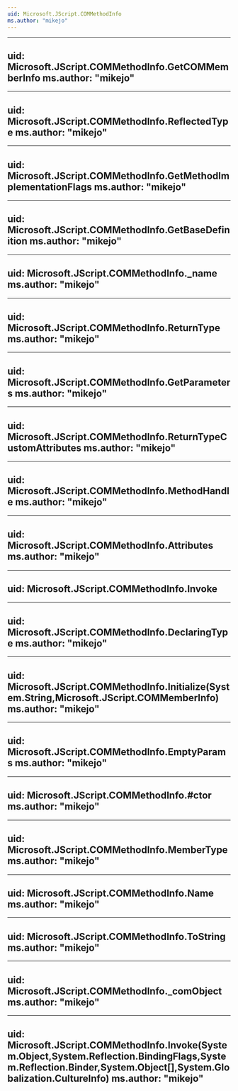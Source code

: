```yaml
---
uid: Microsoft.JScript.COMMethodInfo
ms.author: "mikejo"
---
```


---
uid: Microsoft.JScript.COMMethodInfo.GetCOMMemberInfo
ms.author: "mikejo"
---

---
uid: Microsoft.JScript.COMMethodInfo.ReflectedType
ms.author: "mikejo"
---

---
uid: Microsoft.JScript.COMMethodInfo.GetMethodImplementationFlags
ms.author: "mikejo"
---

---
uid: Microsoft.JScript.COMMethodInfo.GetBaseDefinition
ms.author: "mikejo"
---

---
uid: Microsoft.JScript.COMMethodInfo._name
ms.author: "mikejo"
---

---
uid: Microsoft.JScript.COMMethodInfo.ReturnType
ms.author: "mikejo"
---

---
uid: Microsoft.JScript.COMMethodInfo.GetParameters
ms.author: "mikejo"
---

---
uid: Microsoft.JScript.COMMethodInfo.ReturnTypeCustomAttributes
ms.author: "mikejo"
---

---
uid: Microsoft.JScript.COMMethodInfo.MethodHandle
ms.author: "mikejo"
---

---
uid: Microsoft.JScript.COMMethodInfo.Attributes
ms.author: "mikejo"
---

---
uid: Microsoft.JScript.COMMethodInfo.Invoke
---

---
uid: Microsoft.JScript.COMMethodInfo.DeclaringType
ms.author: "mikejo"
---

---
uid: Microsoft.JScript.COMMethodInfo.Initialize(System.String,Microsoft.JScript.COMMemberInfo)
ms.author: "mikejo"
---

---
uid: Microsoft.JScript.COMMethodInfo.EmptyParams
ms.author: "mikejo"
---

---
uid: Microsoft.JScript.COMMethodInfo.#ctor
ms.author: "mikejo"
---

---
uid: Microsoft.JScript.COMMethodInfo.MemberType
ms.author: "mikejo"
---

---
uid: Microsoft.JScript.COMMethodInfo.Name
ms.author: "mikejo"
---

---
uid: Microsoft.JScript.COMMethodInfo.ToString
ms.author: "mikejo"
---

---
uid: Microsoft.JScript.COMMethodInfo._comObject
ms.author: "mikejo"
---

---
uid: Microsoft.JScript.COMMethodInfo.Invoke(System.Object,System.Reflection.BindingFlags,System.Reflection.Binder,System.Object[],System.Globalization.CultureInfo)
ms.author: "mikejo"
---
